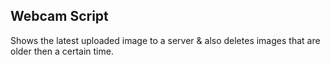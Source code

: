## Webcam Script

Shows the latest uploaded image to a server & also deletes images that are older then a certain time.

